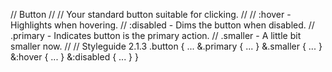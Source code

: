 // Button
//
// Your standard button suitable for clicking.
//
// :hover    - Highlights when hovering.
// :disabled - Dims the button when disabled.
// .primary  - Indicates button is the primary action.
// .smaller  - A little bit smaller now.
//
// Styleguide 2.1.3
.button {
  ...
  &.primary {
    ...
  }
  &.smaller {
    ...
  }
  &:hover {
    ...
  }
  &:disabled {
    ...
  }
}
